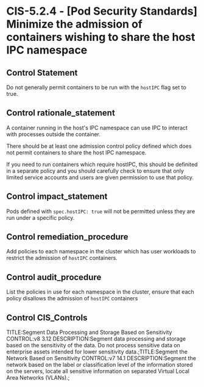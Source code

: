 # CIS-5.2.4 - \[Pod Security Standards\] Minimize the admission of containers wishing to share the host IPC namespace

## Control Statement

Do not generally permit containers to be run with the `hostIPC` flag set to true.

## Control rationale_statement

A container running in the host's IPC namespace can use IPC to interact with processes outside the container.

There should be at least one admission control policy defined which does not permit containers to share the host IPC namespace.

If you need to run containers which require hostIPC, this should be definited in a separate policy and you should carefully check to ensure that only limited service accounts and users are given permission to use that policy.

## Control impact_statement

Pods defined with `spec.hostIPC: true` will not be permitted unless they are run under a specific policy.

## Control remediation_procedure

Add policies to each namespace in the cluster which has user workloads to restrict the admission of `hostIPC` containers.

## Control audit_procedure

List the policies in use for each namespace in the cluster, ensure that each policy disallows the admission of `hostIPC` containers

## Control CIS_Controls

TITLE:Segment Data Processing and Storage Based on Sensitivity CONTROL:v8 3.12 DESCRIPTION:Segment data processing and storage based on the sensitivity of the data. Do not process sensitive data on enterprise assets intended for lower sensitivity data.;TITLE:Segment the Network Based on Sensitivity CONTROL:v7 14.1 DESCRIPTION:Segment the network based on the label or classification level of the information stored on the servers, locate all sensitive information on separated Virtual Local Area Networks (VLANs).;

